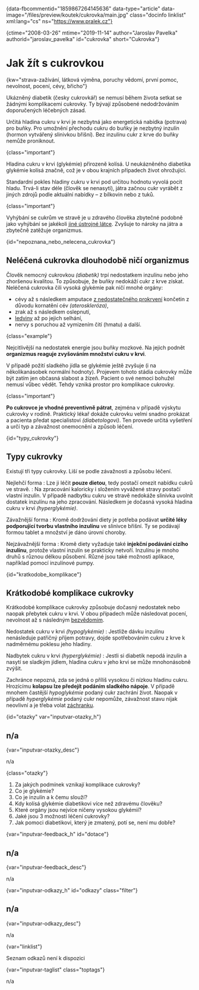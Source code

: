 
{data-fbcommentid="1859867264145636" data-type="article" data-image="/files/preview/koutek/cukrovka/main.jpg" class="docinfo linklist" xml:lang="cs" ns="https://www.pralek.cz"}

{ctime="2008-03-26" mtime="2019-11-14" author="Jaroslav Pavelka" authorid="jaroslav_pavelka" id="cukrovka" short="Cukrovka"}

# Jak žít s cukrovkou

<!-- generated attribute kw by user_udpatekw.sh on 2020-02-26, do not edit -->

{kw="strava-zažívání, látková výměna, poruchy vědomí, první pomoc, nevolnost, pocení, cévy, břicho"}

Ukázněný diabetik (česky cukrovkář) se nemusí během života setkat se žádnými komplikacemi cukrovky. Ty bývají způsobené nedodržováním doporučených léčebných zásad.

Určitá hladina cukru v krvi je nezbytná jako energetická nabídka (potrava) pro buňky. Pro umožnění přechodu cukru do buňky je nezbytný inzulín (hormon vytvářený slinivkou břišní). Bez inzulínu cukr z krve do buňky nemůže proniknout.

{class="important"}

Hladina cukru v krvi (glykémie) přirozeně kolísá. U neukázněného diabetika glykémie kolísá značně, což je v obou krajních případech život ohrožující.

Standardní pokles hladiny cukru v krvi pod určitou hodnotu vyvolá pocit hladu. Trvá-li stav déle (člověk se nenasytí), játra začnou cukr vyrábět z jiných zdrojů podle aktuální nabídky – z bílkovin nebo z tuků.

{class="important"}

Vyhýbání se cukrům ve stravě je u zdravého člověka zbytečné podobně jako vyhýbání se jakékoli [jiné ústrojné látce][1]. Zvyšuje to nároky na játra a zbytečně zatěžuje organizmus.

{id="nepoznana\_nebo\_nelecena_cukrovka"}

## Neléčená cukrovka dlouhodobě ničí organizmus

Člověk nemocný cukrovkou _(diabetik)_ trpí nedostatkem inzulínu nebo jeho zhoršenou kvalitou. To způsobuje, že buňky nedokáží cukr z krve získat. Neléčená cukrovka čili vysoká glykémie pak ničí mnohé orgány:

  * cévy až s následkem amputace [z nedostatečného prokrvení][2] končetin z důvodu kornatění cév _(ateroskleróza)_,
  * zrak až s následkem oslepnutí,
  * [ledviny][3] až po jejich selhání,
  * nervy s poruchou až vymizením čití (hmatu) a další.

{class="example"}

Nejcitlivější na nedostatek energie jsou buňky mozkové. Na jejich podnět **organizmus reaguje zvyšováním množství cukru v krvi**.

V případě požití sladkého jídla se glykémie ještě zvyšuje (i na několikanásobek normální hodnoty). Projevem tohoto stádia cukrovky může být zatím jen občasná slabost a žízeň. Pacient o své nemoci bohužel nemusí vůbec vědět. Tehdy vzniká prostor pro komplikace cukrovky.

{class="important"}

**Po cukrovce je vhodné preventivně pátrat**, zejména v případě výskytu cukrovky v rodině. Praktický lékař dokáže cukrovku velmi snadno prokázat a pacienta předat specialistovi _(diabetologovi)_. Ten provede určitá vyšetření a určí typ a závažnost onemocnění a způsob léčení.

{id="typy_cukrovky"}

## Typy cukrovky

Existují tři typy cukrovky. Liší se podle závažnosti a způsobu léčení.

Nejlehčí forma
:   Lze ji léčit **pouze dietou**, tedy postačí omezit nabídku cukrů ve stravě.
:   Na zpracování kaloricky i složením vyvážené stravy postačí vlastní inzulín. V případě nadbytku cukru ve stravě nedokáže slinivka uvolnit dostatek inzulínu na jeho zpracování. Následkem je dočasná vysoká hladina cukru v krvi _(hyperglykémie)_.

Závažnější forma
:   Kromě dodržování diety je potřeba podávat **určité léky podporující tvorbu vlastního inzulínu** ve slinivce břišní. Ty se podávají formou tablet a množství je dáno úrovní choroby.

Nejzávažnější forma
:   Kromě diety vyžaduje také **injekční podávání cizího inzulínu**, protože vlastní inzulín se prakticky netvoří. Inzulínu je mnoho druhů s různou délkou působení. Různé jsou také možnosti aplikace, například pomocí inzulínové pumpy.

{id="kratkodobe_komplikace"}

## Krátkodobé komplikace cukrovky

Krátkodobé komplikace cukrovky způsobuje dočasný nedostatek nebo naopak přebytek cukru v krvi. V obou případech může následovat pocení, nevolnost až s následným [bezvědomím][4].

Nedostatek cukru v krvi _(hypoglykémie)_
:   Jestliže dávku inzulínu nenásleduje patřičný příjem potravy, dojde spotřebováním cukru z krve k nadměrnému poklesu jeho hladiny.

Nadbytek cukru v krvi _(hyperglykémie)_
:   Jestli si diabetik nepodá inzulín a nasytí se sladkým jídlem, hladina cukru v jeho krvi se může mnohonásobně zvýšit.

Zachránce nepozná, zda se jedná o příliš vysokou či nízkou hladinu cukru. Hrozícímu **kolapsu lze předejít podáním sladkého nápoje**. V případě mnohem častější _hypoglykémie_ podaný cukr zachrání život. Naopak v případě _hyperglykémie_ podaný cukr nepomůže, závažnost stavu nijak neovlivní a je třeba volat [záchranku][5].

{id="otazky" var="inputvar-otazky_h"}

## n/a

{var="inputvar-otazky_desc"}

n/a

{class="otazky"}

  1. Za jakých podmínek vznikají komplikace cukrovky?
  2. Co je glykémie?
  3. Co je inzulín a k čemu slouží?
  4. Kdy kolísá glykémie diabetikovi více než zdravému člověku?
  5. Které orgány jsou nejvíce ničeny vysokou glykémií?
  6. Jaké jsou 3 možnosti léčení cukrovky?
  7. Jak pomoci diabetikovi, který je zmatený, potí se, není mu dobře?

{var="inputvar-feedback_h" id="dotace"}

## n/a

{var="inputvar-feedback_desc"}

n/a

{var="inputvar-odkazy_h" id="odkazy" class="filter"}

## n/a

{var="inputvar-odkazy_desc"}

n/a

{var="linklist"}

Seznam odkazů není k dispozici

{var="inputvar-taglist" class="toptags"}

n/a

 [1]: cholesterol
 [2]: srdecni_infarkt
 [3]: mocove_kameny
 [4]: mdloba_neboli_kolaps
 [5]: rychla_lekarska_pomoc

